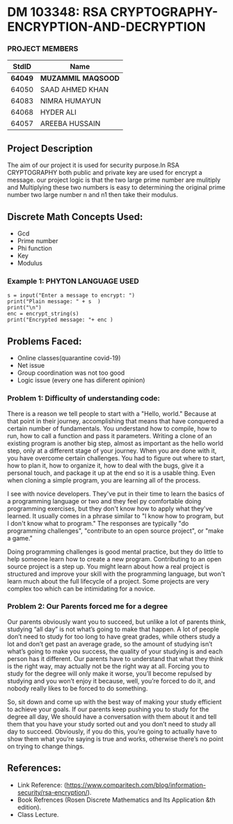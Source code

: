 # 
# DM 103348: RSA CRYPTOGRAPHY-ENCRYPTION-AND-DECRYPTION 

### PROJECT MEMBERS 
StdID | Name
------------ | -------------
**64049** | **MUZAMMIL MAQSOOD** 
64050 | SAAD AHMED KHAN
64083 | NIMRA HUMAYUN
64068 | HYDER ALI
64057 | AREEBA HUSSAIN

<!-- Replace name and student ids with acutally group member names and ids-->
## Project Description 
The aim of our project it is used for security purpose.In RSA CRYPTOGRAPHY both public and private key are used for encrypt a message. our project logic is that the two large prime number are mulitiply and Multiplying these two numbers is easy to  determining the original prime number two large number n and n1 then take their modulus.

## Discrete Math Concepts Used:
- Gcd 
- Prime number
- Phi function
- Key 
- Modulus 
### Example 1: PHYTON LANGUAGE USED

```Phyton code:
s = input("Enter a message to encrypt: ")
print("Plain message: " + s  )
print("\n")
enc = encrypt_string(s)
print("Encrypted message: "+ enc )
```

## Problems Faced:

- Online classes(quarantine covid-19)
- Net issue 
- Group coordination was not too good 
- Logic issue (every one has diiferent opinion)

### Problem 1: Difficulty of understanding code: ###
There is a reason we tell people to start with a "Hello, world." Because at that point in their journey, accomplishing that means that have conquered a certain number of fundamentals. You understand how to compile, how to run, how to call a function and pass it parameters. Writing a clone of an existing program is another big step, almost as important as the hello world step, only at a different stage of your journey. When you are done with it, you have overcome certain challenges. You had to figure out where to start, how to plan it, how to organize it, how to deal with the bugs, give it a personal touch, and package it up at the end so it is a usable thing. Even when cloning a simple program, you are learning all of the process.

I see with novice developers. They've put in their time to learn the basics of a programming language or two and they feel py comfortable doing programming exercises, but they don't know how to apply what they've learned. It usually comes in a phrase similar to "I know how to program, but I don't know what to program." The responses are typically "do programming challenges", "contribute to an open source project", or "make a game."

Doing programming challenges is good mental practice, but they do little to help someone learn how to create a new program. Contributing to an open source project is a step up. You might learn about how a real project is structured and improve your skill with the programming language, but won't learn much about the full lifecycle of a project. Some projects are very complex too which can be intimidating for a novice.

### Problem 2: Our Parents forced me for a degree ###

Our parents obviously want you to succeed, but unlike a lot of parents think, studying “all day” is not what’s going to make that happen. A lot of people don’t need to study for too long to have great grades, while others study a lot and don’t get past an average grade, so the amount of studying isn’t what’s going to make you success, the quality of your studying is and each person has it different. Our parents have to understand that what they think is the right way, may actually not be the right way at all. Forcing you to study for the degree will only make it worse, you’ll become repulsed by studying and you won’t enjoy it because, well, you’re forced to do it, and nobody really likes to be forced to do something.

So, sit down and come up with the best way of making your study efficient to achieve your goals. If our parents keep pushing you to study for the degree all day, We should have a conversation with them about it and tell them that you have your study sorted out and you don’t need to study all day to succeed. Obviously, if you do this, you’re going to actually have to show them what you’re saying is true and works, otherwise there’s no point on trying to change things.

## References: ##
- Link Reference: (https://www.comparitech.com/blog/information-security/rsa-encryption/).
- Book Refrences (Rosen Discrete Mathematics and Its Application &th edition).
- Class Lecture.

